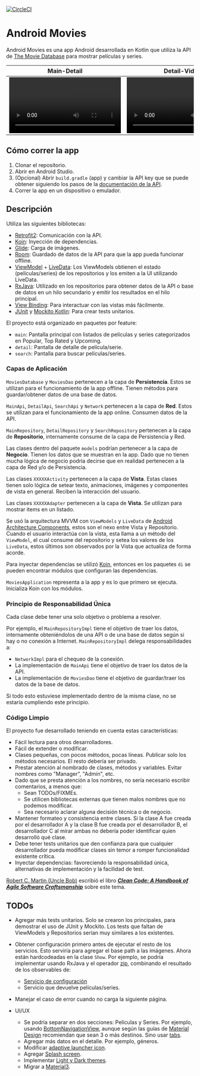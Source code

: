 [![CircleCI](https://dl.circleci.com/status-badge/img/gh/fernandospr/android-movies/tree/circleci-project-setup.svg?style=shield)](https://dl.circleci.com/status-badge/redirect/gh/fernandospr/android-movies/tree/circleci-project-setup)

# Android Movies
Android Movies es una app Android desarrollada en Kotlin que utiliza la API de [The Movie Database](https://developers.themoviedb.org/3) para mostrar películas y series.

Main-Detail | Detail-Video | Search
:-: | :-: | :-:
<video src='https://user-images.githubusercontent.com/4404680/210565617-18a46b34-ba01-45b1-99e0-5cdba39cf14f.mp4' /> | <video src='https://user-images.githubusercontent.com/4404680/210566843-a6fc7617-ec5e-4002-abad-3f850f7fe623.mp4' /> | <video src='https://user-images.githubusercontent.com/4404680/210567484-cd59ca5f-3fa6-41c6-9e84-dc49d6e06f20.mp4' />

## Cómo correr la app
1. Clonar el repositorio.
2. Abrir en Android Studio.
3. (Opcional) Abrir `build.gradle` (app) y cambiar la API key que se puede obtener siguiendo los pasos de la [documentación de la API](https://developers.themoviedb.org/3/getting-started/introduction).
4. Correr la app en un dispositivo o emulador.

## Descripción
Utiliza las siguientes bibliotecas: 

* [Retrofit2](https://github.com/square/retrofit): Comunicación con la API.
* [Koin](https://github.com/InsertKoinIO/koin): Inyección de dependencias.
* [Glide](https://github.com/bumptech/glide): Carga de imágenes.
* [Room](https://developer.android.com/jetpack/androidx/releases/room): Guardado de datos de la API para que la app pueda funcionar offline.
* [ViewModel](https://developer.android.com/topic/libraries/architecture/viewmodel) + [LiveData](https://developer.android.com/topic/libraries/architecture/livedata): Los ViewModels obtienen el estado (películas/series) de los repositorios y los emiten a la UI utilizando LiveData.
* [RxJava](https://github.com/ReactiveX/RxJava): Utilizado en los repositorios para obtener datos de la API o base de datos en un hilo secundario y emitir los resultados en el hilo principal.
* [View Binding](https://developer.android.com/topic/libraries/view-binding): Para interactuar con las vistas más fácilmente.
* [JUnit](https://junit.org/junit4/) y [Mockito Kotlin](https://github.com/mockito/mockito-kotlin): Para crear tests unitarios.

El proyecto está organizado en paquetes por feature:
* `main`: Pantalla principal con listados de películas y series categorizados en Popular, Top Rated y Upcoming.
* `detail`: Pantalla de detalle de película/serie.
* `search`: Pantalla para buscar películas/series.

### Capas de Aplicación
`MoviesDatabase` y `MoviesDao` pertenecen a la capa de **Persistencia**. Estos se utilizan para el funcionamiento de la app offline. Tienen métodos para guardar/obtener datos de una base de datos.

`MainApi`, `DetailApi`, `SearchApi` y `Network` pertenecen a la capa de **Red**. Estos se utilizan para el funcionamiento de la app online. Consumen datos de la API.

`MainRepository`, `DetailRepository` y `SearchRepository` pertenecen a la capa de **Repositorio**, internamente consume de la capa de Persistencia y Red.

Las clases dentro del paquete `models` podrían pertenecer a la capa de **Negocio**. Tienen los datos que se muestran en la app. Dado que no tienen mucha lógica de negocio podría decirse que en realidad pertenecen a la capa de Red y/o de Persistencia.

Las clases `XXXXXActivity` pertenecen a la capa de **Vista**. Estas clases tienen solo lógica de setear texto, animaciones, imágenes y componentes de vista en general. Reciben la interacción del usuario.

Las clases `XXXXXAdapter` pertenecen a la capa de **Vista**. Se utilizan para mostrar items en un listado.

Se usó la arquitectura MVVM con `ViewModels` y `LiveData` de [Android Architecture Components](https://developer.android.com/topic/libraries/architecture), estos son el nexo entre Vista y Repositorio. Cuando el usuario interactúa con la vista, esta llama a un método del `ViewModel`, el cual consume del repositorio y setea los valores de los `LiveData`, estos últimos son observados por la Vista que actualiza de forma acorde.

Para inyectar dependencias se utilizó [Koin](https://insert-koin.io/), entonces en los paquetes `di` se pueden encontrar módulos que configuran las dependencias.

`MoviesApplication` representa a la app y es lo que primero se ejecuta. Inicializa Koin con los módulos.

### Principio de Responsabilidad Única
Cada clase debe tener una solo objetivo o problema a resolver. 

Por ejemplo, el `MainRepositoryImpl` tiene el objetivo de traer los datos, internamente obteniéndolos de una API o de una base de datos según si hay o no conexión a Internet. `MainRepositoryImpl` delega responsabilidades a:

* `NetworkImpl` para el chequeo de la conexión.
* La implementación de `MainApi` tiene el objetivo de traer los datos de la API.
* La implementación de `MoviesDao` tiene el objetivo de guardar/traer los datos de la base de datos.

Si todo esto estuviese implementado dentro de la misma clase, no se estaría cumpliendo este principio.

### Código Limpio
El proyecto fue desarrollado teniendo en cuenta estas características:

* Fácil lectura para otros desarrolladores.
* Fácil de extender o modificar.
* Clases pequeñas, con pocos métodos, pocas líneas. Publicar solo los métodos necesarios. El resto debería ser privado.
* Prestar atención al nombrado de clases, métodos y variables. Evitar nombres como "Manager", "Admin", etc.
* Dado que se presta atención a los nombres, no sería necesario escribir comentarios, a menos que:
	* Sean TODOs/FIXMEs.
	* Se utilicen bibliotecas externas que tienen malos nombres que no podemos modificar.
	* Sea necesario aclarar alguna decisión técnica o de negocio.
* Mantener formateo y consistencia entre clases. Si la clase A fue creada por el desarrollador A y la clase B fue creada por el desarrollador B, el desarrollador C al mirar ambas no debería poder identificar quien desarrolló qué clase.
* Debe tener tests unitarios que den confianza para que cualquier desarrollador pueda modificar clases sin temor a romper funcionalidad existente crítica.
* Inyectar dependencias: favoreciendo la responsabilidad única, alternativas de implementación y la facilidad de test.

[Robert C. Martin (Uncle Bob)](https://en.wikipedia.org/wiki/Robert_C._Martin) escribió el libro [***Clean Code: A Handbook of Agile Software Craftsmanship***](https://www.amazon.com/Clean-Code-Handbook-Software-Craftsmanship-ebook/dp/B001GSTOAM) sobre este tema.

## TODOs
* Agregar más tests unitarios. Solo se crearon los principales, para demostrar el uso de JUnit y Mockito. Los tests que faltan de ViewModels y Repositorios serían muy similares a los existentes.

* Obtener configuración primero antes de ejecutar el resto de los servicios. Esto serviría para agregar el base path a las imágenes. Ahora están hardcodeadas en la clase `Show`. Por ejemplo, se podría implementar usando RxJava y el operador [zip](http://reactivex.io/documentation/operators/zip.html), combinando el resultado de los observables de:
	* [Servicio de configuración](https://developers.themoviedb.org/3/configuration/get-api-configuration)
	* Servicio que devuelve películas/series.
       
* Manejar el caso de error cuando no carga la siguiente página.

* UI/UX
    * Se podría separar en dos secciones: Películas y Series. Por ejemplo, usando [BottomNavigationView](https://developer.android.com/reference/com/google/android/material/bottomnavigation/BottomNavigationView), aunque según las guías de [Material Design](https://m2.material.io/components/bottom-navigation) recomiendan que sean 3 o más destinos. Sino usar [tabs](https://m2.material.io/components/tabs).
    * Agregar más datos en el detalle. Por ejemplo, géneros.
    * Modificar [adaptive launcher icon](https://developer.android.com/guide/practices/ui_guidelines/icon_design_adaptive).
    * Agregar [Splash screen](https://developer.android.com/develop/ui/views/launch/splash-screen).
    * Implementar [Light y Dark themes](https://developer.android.com/develop/ui/views/theming/darktheme).
    * Migrar a [Material3](https://material.io/blog/migrating-material-3).
